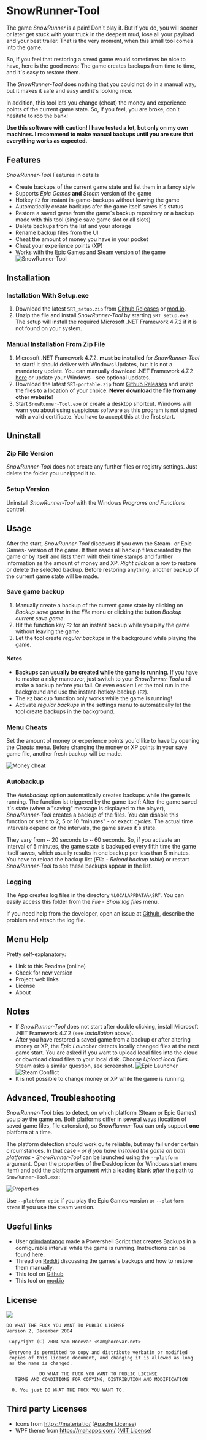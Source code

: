﻿# SnowRunner-Tool

The game *SnowRunner* is a pain! Don´t play it. But if you do, you will sooner or later get stuck with your truck in the deepest mud, lose all your payload and your best trailer. That is the very moment, when this small tool comes into the game.

So, if you feel that restoring a saved game would sometimes be nice to have, here is the good news: The game creates backups from time to time, and it´s easy to restore them.

The *SnowRunner-Tool* does nothing that you could not do in a manual way, but it makes it safe and easy and it´s looking nice.

In addition, this tool lets you change (cheat) the money and experience points of the current game state. So, if you feel, you are broke, don´t hesitate to rob the bank!

**Use this software with caution! I have tested a lot, but only on my own machines. I recommend to make manual backups until you are sure that everything works as expected.**

## Features

*SnowRunner-Tool* Features in details

- Create backups of the current game state and list them in a fancy style
- Supports *Epic Games* **and** *Steam* version of the game
- Hotkey `F2` for instant in-game-backups without leaving the game
- Automatically create backups afer the game itself saves it´s status
- Restore a saved game from the game´s backup repository or a backup made with this tool (single save game slot 
or all slots)
- Delete backups from the list and your storage
- Rename backup files from the UI
- Cheat the amount of money you have in your pocket
- Cheat your experience points (XP)
- Works with the Epic Games and Steam version of the game
![SnowRunner-Tool](images/SnowRunner-Tool_Screenshot.png)

## Installation

### Installation With Setup.exe

1. Download the latest `SRT_setup.zip` from [Github Releases](https://github.com/elpatron68/SnowRunner-Tool/releases) or [mod.io](https://snowrunner.mod.io/snowrunner-tool/#15370).
2. Unzip the file and install *SnowRunner-Tool* by starting `SRT_setup.exe`. The setup will install the required Microsoft .NET Framework 4.7.2 if it is not found on your system.

### Manual Installation From Zip File

1. Microsoft .NET Framework 4.7.2. **must be installed** for *SnowRunner-Tool* to start! It should deliver with Windows Updates, but it is not a mandatory update. You can manually download .NET Framework 4.7.2 [here](http://go.microsoft.com/fwlink/?linkid=863262) or update your Windows - see optional updates.
2. Download the latest `SRT-portable.zip` from [Github Releases](https://github.com/elpatron68/SnowRunner-Tool/releases) and unzip the files to a location of your choice. **Never download the file from any other website**!
3. Start `SnowRunner-Tool.exe` or create a desktop shortcut. Windows will warn you about using suspicious software as this program is not signed with a valid certificate. You have to accept this at the first start.

## Uninstall

### Zip File Version

*SnowRunner-Tool* does not create any further files or registry settings. Just delete the folder you unzipped it to.

### Setup Version

Uninstall *SnowRunner-Tool* with the Windows *Programs and Functions* control.

## Usage

After the start, *SnowRunner-Tool* discovers if you own the Steam- or Epic Games- version of the game. It then reads all backup files created by the game or by itself and lists them with their time stamps and further information as the amount of money and XP. *Right click* on a row to restore or delete the selected backup. Before restoring anything, another backup of the current game state will be made.

### Save game backup

1. Manually create a backup of the current game state by clicking on *Backup save game* in the *File* menu or clicking 
   the button *Backup current save game*.   
2. Hit the function key `F2` for an instant backup while you play the game without leaving the game.
3. Let the tool create *regular backups* in the background while playing the game.

#### Notes

- **Backups can usually be created while the game is running**. If you have to master a risky maneuver, just switch to your *SnowRunner-Tool* and make a backup before you fail. Or even easier: Let the tool run in the background and use the instant-hotkey-backup (`F2`).
- The `F2` backup function only works while the game is running!
- Activate *regular backups* in the settings menu to automatically let the tool create backups in the background.

### Menu Cheats

Set the amount of money or experience points you´d like to have by opening the *Cheats* menu. Before changing the money or XP points in your save game file, another fresh backup will be made.

![Money cheat](images/SnowRunner-Tool_MoneyCheat.png)

### Autobackup

The *Autobackup* option automatically creates backups while the game is running. The function ist triggered 
by the game itself: After the game saved it´s state (when a "saving" message is displayed to the player), 
*SnowRunner-Tool* creates a backup of the files. You can disable this function or set it to 
2, 5 or 10 "minutes" - or exact: *cycles*. The actual time intervals depend on the intervals, the game saves 
it´s state. 

They vary from ~ 20 seconds to ~ 60 seconds. So, if you activate an interval of 5 minutes, the game state is 
backuped every fifth time the game itself saves, which usually results in one backup per less than 5 minutes. 
You have to reload the backup list (*File* - *Reload backup table*) or restart *SnowRunner-Tool* to see these 
backups appear in the list.

### Logging

The App creates log files in the directory `%LOCALAPPDATA%\SRT`. You can easily access this folder from the *File* - *Show log files* menu.

If you need help from the developer, open an issue at [Github](https://github.com/elpatron68/SnowRunner-Tool/issues), 
describe the problem and attach the log file.

## Menu Help

Pretty self-explanatory:

* Link to this Readme (online)
* Check for new version
* Project web links
* License
* About


## Notes

* If *SnowRunner-Tool* does not start after double clicking, install Microsoft .NET Framework 4.7.2 
  (see *Installation* above).
* After you have restored a saved game from a backup or after altering money or XP, the *Epic Launcher* detects 
  locally changed files at the next game start. You are asked if you want to upload local files into the cloud or 
  download cloud files to your local disk. Choose *Upload local files*. Steam asks a similar question, see screenshot.
![Epic Launcher](images/epic-cloud.png)
![Steam Conflict](images/steam-cloud.png)
* It is not possible to change money or XP while the game is running.

## Advanced, Troubleshooting

*SnowRunner-Tool* tries to detect, on which platform (Steam or Epic Games) you play the game on. Both platforms differ in several ways (location of saved game files, file extension), so *SnowRunner-Tool* can only support **one** platform at a time.

The platform detection should work quite reliable, but may fail under certain circumstances. In that case - *or if you have installed the game on both platforms* - *SnowRunner-Tool* can be launched using the `--platform` argument. Open the properties of the Desktop icon (or Windows start menu item) and add the platform argument with a leading blank *after* the path to `SnowRunner-Tool.exe`:

![Properties](images/platform_argument.png)

Use `--platform epic` if you play the Epic Games version or `--platform steam` if you use the steam version.

## Useful links

- User [grimdanfango](https://forums.focus-home.com/user/grimdanfango) made a Powershell Script that creates 
  Backups in a configurable interval while the game is running. Instructions can be found 
  <a href="https://forums.focus-home.com/topic/47932/backup-save-game-script" target="_blank">here</a>.
- Thread on <a href="https://www.reddit.com/r/snowrunner/comments/gdf1jt/pc_snowrunner_backs_up_your_saved_games_heres_how/" target="_blank">Reddit</a> 
  discussing the games´s backups and how to restore them manually.
- This tool on [Github](https://github.com/elpatron68/SnowRunner-Tool)
- This tool on [mod.io](https://snowrunner.mod.io/snowrunner-tool/#15370)

## License

![](http://www.wtfpl.net/wp-content/uploads/2012/12/wtfpl-badge-4.png)

```text
DO WHAT THE FUCK YOU WANT TO PUBLIC LICENSE 
Version 2, December 2004 

 Copyright (C) 2004 Sam Hocevar <sam@hocevar.net> 

 Everyone is permitted to copy and distribute verbatim or modified 
 copies of this license document, and changing it is allowed as long 
 as the name is changed. 

            DO WHAT THE FUCK YOU WANT TO PUBLIC LICENSE 
   TERMS AND CONDITIONS FOR COPYING, DISTRIBUTION AND MODIFICATION 

  0. You just DO WHAT THE FUCK YOU WANT TO.
 ```
 
 ## Third party Licenses
 
 - Icons from https://material.io/ ([Apache License](https://github.com/google/material-design-icons/blob/master/LICENSE))
 - WPF theme from https://mahapps.com/ ([MIT License](https://github.com/MahApps/MahApps.Metro/blob/develop/LICENSE))
 